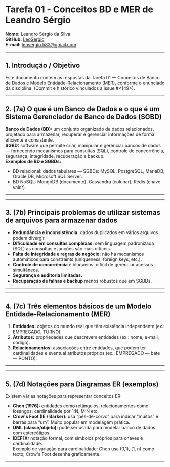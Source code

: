 # Tarefa 01 - Conceitos BD e MER de Leandro Sérgio

**Nome:** Leandro Sérgio da Silva  
**GitHub:** [LeoSergio](https://github.com/LeoSergio)  
**E-mail:** leosergio.583@gmail.com


---

## 1. Introdução / Objetivo
Este documento contém as respostas da Tarefa 01 — Conceitos de Banco de Dados e Modelo Entidade-Relacionamento (MER), conforme o enunciado da disciplina. (Commit e histórico vinculados à issue #<149>).

---

## 2. (7a) O que é um Banco de Dados e o que é um Sistema Gerenciador de Banco de Dados (SGBD)
**Banco de Dados (BD):** um conjunto organizado de dados relacionados, projetado para armazenar, recuperar e gerenciar informações de forma eficiente e consistente.  
**SGBD:** software que permite criar, manipular e gerenciar bancos de dados — fornecendo mecanismos para consultas (SQL), controle de concorrência, segurança, integridade, recuperação e backup.  
**Exemplos de BD e SGBDs:**  
- BD relacional: dados tabulares — SGBDs: MySQL, PostgreSQL, MariaDB, Oracle DB, Microsoft SQL Server.  
- BD NoSQL: MongoDB (documento), Cassandra (colunar), Redis (chave-valor).

---

---

## 3. (7b) Principais problemas de utilizar sistemas de arquivos para armazenar dados
- **Redundância e inconsistência:** dados duplicados em vários arquivos podem divergir.  
- **Dificuldade em consultas complexas:** sem linguagem padronizada (SQL) as consultas e junções são mais difíceis.  
- **Falta de integridade e regras de negócio:** não há mecanismos automáticos para constraints (uniqueness, foreign keys, etc.).  
- **Controle de concorrência** e bloqueios: difícil de gerenciar acessos simultâneos.  
- **Segurança e auditoria limitadas.**  
- **Recuperação de falhas e backup** menos robustos que em SGBDs.

---

---

## 4. (7c) Três elementos básicos de um Modelo Entidade-Relacionamento (MER)
1. **Entidades:** objetos do mundo real que têm existência independente (ex.: EMPREGADO, TURNO).  
2. **Atributos:** propriedades que descrevem entidades (ex.: nome, e-mail, código).  
3. **Relacionamentos:** associações entre entidades, que podem ter cardinalidades e eventual atributos próprios (ex.: EMPREGADO — bate — PONTO).

---

---

## 5. (7d) Notações para Diagramas ER (exemplos)
Existem várias notações para representar conceitos ER:
- **Chen (1976):** entidades como retângulos, relacionamentos como losangos; cardinalidade por 1:N, M:N etc.  
- **Crow's Foot (IE / Barker):** usa “pés-de-corvo” para indicar “muitos” e barras para “um”. Muito popular em modelagem prática.  
- **UML (classe/objeto):** pode ser usada para modelar banco de dados com estereótipos.  
- **IDEF1X:** notação formal, com símbolos próprios para chaves e cardinalidade.  
Exemplo de variação para cardinalidade: Chen usa (0,1), (1, n) como texto; Crow's Foot desenha graficamente.

---

